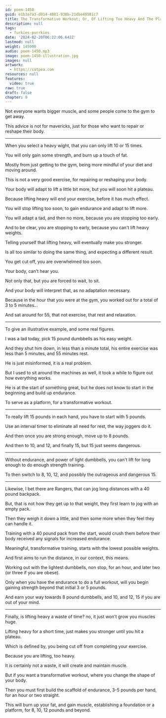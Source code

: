 ```yaml
---
id: poem-1450
guid: e1b3a7a3-d914-4081-938b-21dbe49581c7
title: The Transformative Workout; Or, Of Lifting Too Heavy And The Plateau
description: null
tags:
  - furkies-purrkies
date: '2024-02-20T06:22:06.642Z'
lastmod: null
weight: 145000
audio: poem-1450.mp3
image: poem-1450-illustration.jpg
images: null
artwork:
  - https://catpea.com
resources: null
features:
  video: true
raw: true
draft: false
chapter: 9
---
```


Not everyone wants bigger muscle,
and some people come to the gym to get away.

This advice is not for mavericks,
just for those who want to repair or reshape their body.

---

When you select a heavy wight,
that you can only lift 10 or 15 times.

You will only gain some strength,
and burn up a touch of fat.

Mostly from just getting to the gym,
being more mindful of your diet and moving around.

This is not a very good exercise,
for repairing or reshaping your body.

Your body will adapt to lift a little bit more,
but you will soon hit a plateau.

Because lifting heavy will end your exercise,
before it has much effect.

You will stop lifting too soon,
to gain endurance and adapt to lift more.

You will adapt a tad,
and then no more, because you are stopping too early.

And to be clear, you are stopping to early,
because you can't lift heavy weights.

Telling yourself that lifting heavy,
will eventually make you stronger.

Is all too similar to doing the same thing,
and expecting a different result.

You get cut off,
you are overwhelmed too soon.

Your body,
can't hear you.

Not only that,
but you are forced to wait, to sit.

And your body will interpret that,
as no adaptation necessary.

Because in the hour that you were at the gym,
you worked out for a total of 3 to 5 minutes...

And sat around for 55,
that not exercise, that rest and relaxation.

---

To give an illustrative example,
and some real figures.

I was a lad today,
pick 15 pound dumbbells as his easy weight.

And they shut him down, in less than a minute total,
his entire exercise was less than 5 minutes, and 55 minutes rest.

He is just misinformed,
it is a real problem.

But I used to sit around the machines as well,
it took a while to figure out how everything works.

He is at the start of something great,
but he does not know to start in the beginning and build up endurance.

To serve as a platform,
for a transformative workout.

---

To really lift 15 pounds in each hand,
you have to start with 5 pounds.

Use an interval timer to eliminate all need for rest,
the way joggers do it.

And then once you are strong enough,
move up to 8 pounds.

And then to 10, and 12,
and finally 15, but 15 just seems dangerous.

---

Without endurance, and power of light dumbbells,
you can't lift for long enough to do enough strength training.

To then switch to 8, 10, 12,
and possibly the outrageous and dangerous 15.

---

Likewise, I bet there are Rangers,
that can jog long distances with a 40 pound backpack.

But, that is not how they get up to that weight,
they first learn to jog with an empty pack.

Then they weigh it down a little,
and then some more when they feel they can handle it.

Training with a 40 pound pack from the start,
would crush them before their body received any signals for increased endurance.

Meaningful, transformative training,
starts with the lowest possible weights.

And first aims to run the distance,
in our context, this means.

Working out with the lightest dumbbells,
non stop, for an hour, and later two (or three if you are obese).

Only when you have the endurance to do a full workout,
will you begin gaining strength beyond that initial 3 or 5 pounds.

And earn your way towards 8 pound dumbbells,
and 10, and 12, 15 if you are out of your mind.

---

Finally, is lifting heavy a waste of time?
no, it just won't grow you muscles huge.

Lifting heavy for a short time,
just makes you stronger until you hit a plateau.

Which is defined by,
you being cut off from completing your exercise.

Because you are lifting,
too heavy.

It is certainly not a waste,
it will create and maintain muscle.

But if you want a transformative workout,
where you change the shape of your body.

Then you must first build the scaffold of endurance,
3-5 pounds per hand, for an hour or two straight.

This will burn up your fat, and gain muscle,
establishing a foundation or a platform, for 8, 10, 12 pounds and beyond.
